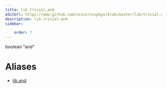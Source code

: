 ```yaml
---
title: lib.trivial.and
editUrl: https://www.github.com/nixos/nixpkgs/blob/master/lib/trivial.nix#L121C9
description: lib.trivial.and
sidebar:

    order: 7
---
```


boolean “and”


# Aliases

- [lib.and](./reference/lib/lib-and)


